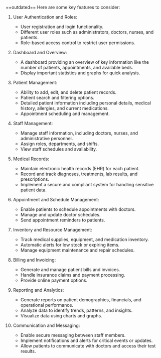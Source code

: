 ==outdated==
Here are some key features to consider:
1. User Authentication and Roles:
    
    - User registration and login functionality.
    - Different user roles such as administrators, doctors, nurses, and patients.
    - Role-based access control to restrict user permissions.
2. Dashboard and Overview:
    
    - A dashboard providing an overview of key information like the number of patients, appointments, and available beds.
    - Display important statistics and graphs for quick analysis.
3. Patient Management:
    
    - Ability to add, edit, and delete patient records.
    - Patient search and filtering options.
    - Detailed patient information including personal details, medical history, allergies, and current medications.
    - Appointment scheduling and management.
4. Staff Management:
    
    - Manage staff information, including doctors, nurses, and administrative personnel.
    - Assign roles, departments, and shifts.
    - View staff schedules and availability.
5. Medical Records:
    
    - Maintain electronic health records (EHR) for each patient.
    - Record and track diagnoses, treatments, lab results, and prescriptions.
    - Implement a secure and compliant system for handling sensitive patient data.
6. Appointment and Schedule Management:
    
    - Enable patients to schedule appointments with doctors.
    - Manage and update doctor schedules.
    - Send appointment reminders to patients.
7. Inventory and Resource Management:
    
    - Track medical supplies, equipment, and medication inventory.
    - Automatic alerts for low stock or expiring items.
    - Manage equipment maintenance and repair schedules.
8. Billing and Invoicing:
    
    - Generate and manage patient bills and invoices.
    - Handle insurance claims and payment processing.
    - Provide online payment options.
9. Reporting and Analytics:
    
    - Generate reports on patient demographics, financials, and operational performance.
    - Analyze data to identify trends, patterns, and insights.
    - Visualize data using charts and graphs.
10. Communication and Messaging:
    
    - Enable secure messaging between staff members.
    - Implement notifications and alerts for critical events or updates.
    - Allow patients to communicate with doctors and access their test results.